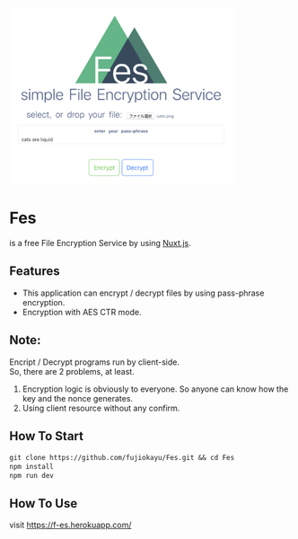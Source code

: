 <img src="https://github.com/fujiokayu/Fes/blob/images/Fes.png" width="400">

# Fes
is a free File Encryption Service by using [Nuxt.js](https://nuxtjs.org/).

## Features
- This application can encrypt / decrypt files by using pass-phrase encryption.  
- Encryption with AES CTR mode.

## Note:
Encript / Decrypt programs run by client-side.  
So, there are 2 problems, at least.  
1. Encryption logic is obviously to everyone. So anyone can know how the key and the nonce generates.  
1. Using client resource without any confirm.

## How To Start

```
git clone https://github.com/fujiokayu/Fes.git && cd Fes
npm install
npm run dev
```

## How To Use

visit https://f-es.herokuapp.com/
